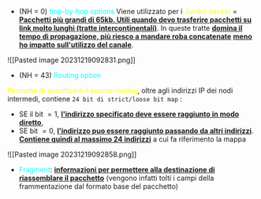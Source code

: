- (NH = 0) <span style=color:cyan>hop-by-hop options</span>
 Viene utilizzato per i <span style=color:yellow>Jumbo packet</span> = <b><u>Pacchetti più grandi di 65kb. Utili quando devo trasferire pacchetti su link molto lunghi (tratte intercontinentali)</u></b>.
  In queste tratte <b><u>domina il tempo di propagazione, più riesco a mandare roba concatenate</u></b> <b><u>meno ho impatto sull'utilizzo del canale</u></b>.

![[Pasted image 20231219092831.png]]

- (NH = 43) <span style=color:cyan>Routing option</span>

<span style=color:yellow>Permette di specificare il source routing</span>, oltre agli indirizzi IP dei nodi intermedi, contiene `24 bit di strict/loose bit map` :
 - SE il bit $= 1$, <b><u>l'indirizzo specificato deve essere raggiunto in modo diretto</u></b>,
 - SE bit $= 0$, <b><u>l'indirizzo puo essere raggiunto passando da altri indirizzi</u></b>.
<b><u>Contiene quindi al massimo 24 indirizzi</u></b> a cui fa riferimento la mappa

![[Pasted image 20231219092858.png]]

- <span style=color:cyan>Fragment</span>: <b><u>informazioni per permettere alla destinazione di riassemblare il pacchetto</u></b> (vengono infatti tolti i campi della frammentazione dal formato base del pacchetto)